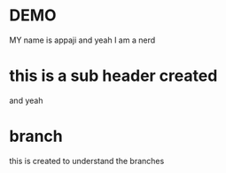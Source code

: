 # DEMO
MY name is appaji
and yeah I am a nerd
# this is a sub header created
and yeah

# branch
 this is created to understand the branches
 